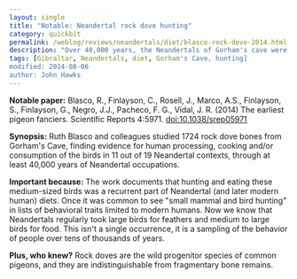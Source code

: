 ```yaml
---
layout: single
title: "Notable: Neandertal rock dove hunting"
category: quickbit
permalink: /weblog/reviews/neandertals/diet/blasco-rock-dove-2014.html
description: "Over 40,000 years, the Neandertals of Gorham's cave were eating local birds."
tags: [Gibraltar, Neandertals, diet, Gorham's Cave, hunting]
modified: 2014-08-06
author: John Hawks
---
```


<strong>Notable paper:</strong> Blasco, R., Finlayson, C., Rosell, J., Marco, A.S., Finlayson, S., Finlayson, G., Negro, J.J., Pacheco, F. G., Vidal, J. R. (2014) The earliest pigeon fanciers. Scientific Reports 4:5971. <a href="http://dx.doi.org/10.1038/srep05971">doi:10.1038/srep05971</a>

<strong>Synopsis:</strong> Ruth Blasco and colleagues studied 1724 rock dove bones from Gorham's Cave, finding evidence for human processing, cooking and/or consumption of the birds in 11 out of 19 Neandertal contexts, through at least 40,000 years of Neandertal occupations.

<strong>Important because:</strong> The work documents that hunting and eating these medium-sized birds was a recurrent part of Neandertal (and later modern human) diets. Once it was common to see "small mammal and bird hunting" in lists of behavioral traits limited to modern humans. Now we know that Neandertals regularly took large birds for feathers and medium to large birds for food. This isn't a single occurrence, it is a sampling of the behavior of people over tens of thousands of years.

<strong>Plus, who knew?</strong> Rock doves are the wild progenitor species of common pigeons, and they are indistinguishable from fragmentary bone remains. 

